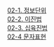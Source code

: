 [02-1. 정보단위](02-1.%20정보단위.md)  
[02-2. 이진법](02-2.%20이진법.md)  
[02-3. 십육진법](02-3.%20십육진법.md)  
[02-4 문자표현](02-4%20문자표현.md)  